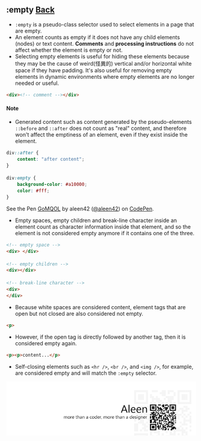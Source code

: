 ## :empty [**Back**](./../pseudoClass.md)

- `:empty` is a pseudo-class selector used to select elements in a page that are empty.
- An element counts as empty if it does not have any child elements (nodes) or text content. **Comments** and **processing instructions** do not affect whether the element is empty or not.
- Selecting empty elements is useful for hiding these elements because they may be the cause of weird(怪異的) vertical and/or horizontal white space if they have padding. It's also useful for removing empty elements in dynamic environments where empty elements are no longer needed or useful.

```html
<div><!-- comment --></div>
```

#### Note

- Generated content such as content generated by the pseudo-elements `::before` and `::after` does not count as "real" content, and therefore won't affect the emptiness of an element, even if they exist inside the element.

```css
div::after {
    content: "after content";
}

div:empty {
    background-color: #a10000;
    color: #fff;
}
```

<p data-height="266" data-theme-id="21735" data-slug-hash="GoMQOL" data-default-tab="result" data-user="aleen42" class='codepen'>See the Pen <a href='http://codepen.io/aleen42/pen/GoMQOL/'>GoMQOL</a> by aleen42 (<a href='http://codepen.io/aleen42'>@aleen42</a>) on <a href='http://codepen.io'>CodePen</a>.</p>
<script async src="//assets.codepen.io/assets/embed/ei.js"></script>

- Empty spaces, empty children and break-line character inside an element count as character information inside that element, and so the element is not considered empty anymore if it contains one of the three. 

```html
<!-- empty space -->
<div> </div>

<!-- empty children -->
<div></div>

<!-- break-line character -->
<div>
</div>
```

- Because white spaces are considered content, element tags that are open but not closed are also considered not empty.

```html
<p>
```

- However, if the open tag is directly followed by another tag, then it is considered empty again.

```html
<p><p>content...</p>
```

- Self-closing elements such as `<hr />`, `<br />`, and `<img />`, for example, are considered empty and will match the `:empty` selector.

<a href="http://aleen42.github.io/" target="_blank" ><img src="./../../../pic/tail.gif"></a>